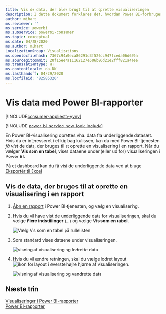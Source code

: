 ```yaml
---
title: Vis de data, der blev brugt til at oprette visualiseringen
description: I dette dokument forklares det, hvordan Power BI-forbrugere kan "få vist" de data, der bruges til at oprette en visualisering.
author: mihart
ms.reviewer: ''
ms.service: powerbi
ms.subservice: powerbi-consumer
ms.topic: conceptual
ms.date: 04/28/2020
ms.author: mihart
LocalizationGroup: Visualizations
ms.openlocfilehash: 7367c94a0eca86291d3f520cc947fceda06d659a
ms.sourcegitcommit: 20f15ee7a11162127e506b86d21e2fff821a4aee
ms.translationtype: HT
ms.contentlocale: da-DK
ms.lasthandoff: 04/29/2020
ms.locfileid: "82585320"
---
```

# <a name="show-data-with-power-bi-reports"></a>Vis data med Power BI-rapporter

[!INCLUDE[consumer-appliesto-yyny](../includes/consumer-appliesto-yyny.md)]

[!INCLUDE [power-bi-service-new-look-include](../includes/power-bi-service-new-look-include.md)]

En Power BI-visualisering oprettes vha. data fra underliggende datasæt. Hvis du er interesseret i et kig bag kulissen, kan du med Power BI-tjenesten *få vist* de data, der bruges til at oprette en visualisering i en rapport. Når du vælger **Vis som en tabel**, vises dataene under (eller ud for) visualiseringen i Power BI.

På et dashboard kan du få vist de underliggende data ved at bruge [Eksportér til Excel](end-user-export.md)

## <a name="show-the-data-being-used-to-create-a-report-visual"></a>Vis de data, der bruges til at oprette en visualisering i en rapport
1. [Åbn en rapport](end-user-report-open.md) i Power BI-tjenesten, og vælg en visualisering.  
2. Hvis du vil have vist de underliggende data for visualiseringen, skal du vælge **Flere indstillinger** (...) og vælge **Vis som en tabel**.
   
   ![Vælg Vis som en tabel på rullelisten](./media/end-user-show-data/power-bi-show-data-vertical.png)
3. Som standard vises dataene under visualiseringen.
   
   ![visning af visualisering og lodrette data](./media/end-user-show-data/power-bi-show-data-table.png)

4. Hvis du vil ændre retningen, skal du vælge lodret layout ![ikon for layout](media/end-user-show-data/power-bi-vertical-icon-new.png) i øverste højre hjørne af visualiseringen.
   
   ![visning af visualisering og vandrette data](./media/end-user-show-data/power-bi-horizontal.png)

## <a name="next-steps"></a>Næste trin
[Visualiseringer i Power BI-rapporter](../visuals/power-bi-report-visualizations.md)    
[Power BI-rapporter](end-user-reports.md)    
